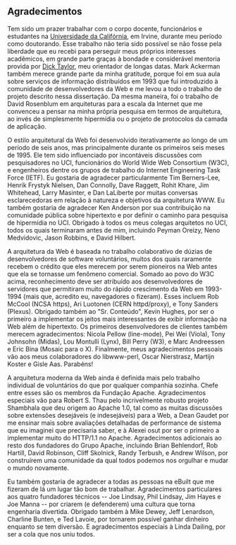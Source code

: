 Agradecimentos
--------------

Tem sido um prazer trabalhar com o corpo docente, funcionários e estudantes na [Universidade da Califórnia](https://pt.wikipedia.org/wiki/Universidade_da_Calif%C3%B3rnia), em Irvine, durante meu período como doutorando. Esse trabalho não teria sido possível se não fosse pela liberdade que eu recebi para perseguir meus próprios interesses acadêmicos, em grande parte graças à bondade e considerável mentoria provida por [Dick Taylor](http://ucnet.universityofcalifornia.edu/news/2014/01/uc-irvines-dick-taylor-transforming-the-field-of-ics.html), meu orientador de longas datas. Mark Ackerman também merece grande parte da minha gratitude, porque foi em sua aula sobre serviços de informação distribuídos em 1993 que fui introduzido à comunidade de desenvolvedores da Web e me levou a todo o trabalho de projeto descrito nessa dissertação. Da mesma maneira, foi o trabalho de David Rosenblum em arquiteturas para a escala da Internet que me convenceu a pensar na minha própria pesquisa em termos de arquitetura, ao invés de simplesmente hipermídia ou o projeto de protocolos da camada de aplicação.

O estilo arquitetural da Web foi desenvolvido iterativamente ao longo de um período de seis anos, mas principalmente durante os primeiros seis meses de 1995. Ele tem sido influenciado por incontáveis discussões com pesquisadores no UCI, funcionários do World Wide Web Consortium (W3C), e engenheiros dentre os grupos de trabalho do Internet Engineering Task Force (IETF). Eu gostaria de agradecer particularmente Tim Berners-Lee, Henrik Frystyk Nielsen, Dan Connolly, Dave Raggett, Rohit Khare, Jim Whitehead, Larry Masinter, e Dan LaLiberte por muitas conversas esclarecedoras em relação à natureza e objetivos da arquitetura WWW. Eu também gostaria de agradecer Ken Anderson por sua contribuição na comunidade pública sobre hipertexto e por definir o caminho para pesquisa de hipermídia no UCI. Obrigado à todos os meus colegas arquitetos no UCI, todos os quais terminaram antes de mim, incluindo Peyman Oreizy, Neno Medvidovic, Jason Robbins, e David Hilbert.

A arquitetura da Web é baseada no trabalho colaborativo de dúzias de desenvolvedores de software voluntários, muitos dos quais raramente recebem o crédito que eles merecem por serem pioneiros na Web antes que ela se tornasse um fenômeno comercial. Somado ao povo do W3C acima, reconhecimento deve ser atribuído aos desenvolvedores de servidores que permitiram muito do rápido crescimento da Web em 1993-1994 (mais que, acredito eu, navegadores o fizeram). Esses incluem Rob McCool (NCSA https), Ari Luotonen (CERN httpd/proxy), e Tony Sanders (Plexus). Obrigado também ao "Sr. Conteúdo", Kevin Hughes, por ser o primeiro a implementar os jeitos mais interessantes de exibir informação na Web além de hipertexto. Os primeiros desenvolvedores de clientes também merecem agradecimentos: Nicola Pellow (line-mode), Pei Wei (Viola), Tony Johnsohn (Midas), Lou Montulli (Lynx), Bill Perry (W3), e Marc Andreessen e Eric Bina (Mosaic para o X). Finalmente, meus agradecimentos pessoais vão aos meus colaboradores do libwww-perl, Oscar Nierstrasz, Martijn Koster e Gisle Aas. Parabéns!

A arquitetura moderna da Web ainda é definida mais pelo trabalho individual de voluntários do que por qualquer companhia sozinha. Chefe entre esses são os membros da Fundação Apache. Agradecimentos especiais vão para Robert S. Thau pelo incrivelmente robusto projeto Shambhala que deu origem ao Apache 1.0, tal como as muitas discussões sobre extensões desejáveis (e indesejáveis) para a Web, a Dean Gaudet por me ensinar mais sobre avaliações detalhadas de performance de sistema que eu imaginei que precisaria saber, e à Alexei osut por ser o primeiro a implementar muito do HTTP/1.1 no Apache. Agradecimentos adicionais ao resto dos fundadores do Grupo Apache, incluindo Brian Behlendorf, Rob Hartill, David Robinson, Cliff Skolnick, Randy Terbush, e Andrew Wilson, por construírem uma comunidade da qual todos podemos nos orgulhar e mudar o mundo novamente.

Eu também gostaria de agradecer a todas as pessoas na eBuilt que me fizeram de lá um lugar tão bom de trabalhar. Agradecimentos particulares aos quatro fundadores técnicos -- Joe Lindsay, Phil Lindsay, Jim Hayes e Joe Manna -- por criarem (e defenderem) uma cultura que torna engenharia divertida. Obrigado também à Mike Dewey, Jeff Lenardson, Charline Bunten, e Ted Lavoie, por tornarem possível ganhar dinheiro enquanto se tem diversão. E agradecimentos especiais à Linda Dailing, por ser a cola que nos uniu todos.